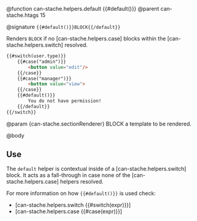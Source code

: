 @function can-stache.helpers.default {{#default()}}
@parent can-stache.htags 15

@signature `{{#default()}}BLOCK{{/default}}`

Renders `BLOCK` if no [can-stache.helpers.case] blocks within the [can-stache.helpers.switch] resolved.

```html
{{#switch(user.type)}}
	{{#case("admin")}}
		<button value="edit"/>
	{{/case}}
	{{#case("manager")}}
		<button value="view">
	{{/case}}
	{{#default()}}
		You do not have permission!
	{{/default}}
{{/switch}}
```


@param {can-stache.sectionRenderer} BLOCK a template to be rendered.

@body

## Use

The `default` helper is contextual inside of a [can-stache.helpers.switch] block. It acts as a fall-through in case none of the [can-stache.helpers.case] helpers resolved.

For more information on how `{{#default()}}` is used check:

- [can-stache.helpers.switch {{#switch(expr)}}]
- [can-stache.helpers.case {{#case(expr)}}]
